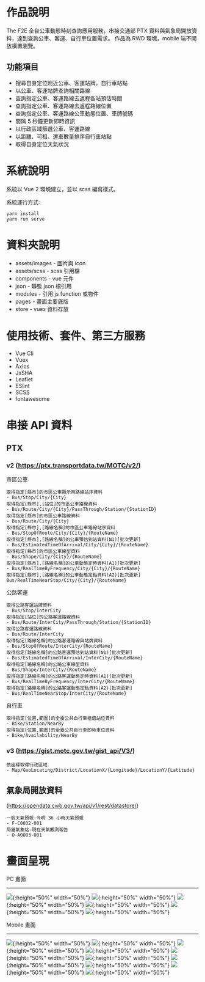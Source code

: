 # 作品說明

The F2E 全台公車動態時刻查詢應用服務，串接交通部 PTX 資料與氣象局開放資料，達到查詢公車、客運、自行車位置需求。
作品為 RWD 環境，mobile 端不開放橫置瀏覽。

## 功能項目

- 搜尋自身定位附近公車、客運站牌，自行車站點
- 以公車、客運站牌查詢相關路線
- 查詢指定公車、客運路線去返程各站預估時間
- 查詢指定公車、客運路線去返程路線位置
- 查詢指定公車、客運路線公車動態位置、車牌號碼
- 間隔 5 秒鐘更新即時資訊
- 以行政區域篩選公車、客運路線
- 以距離、可租、還車數量排序自行車站點
- 取得自身定位天氣狀況

# 系統說明

系統以 Vue 2 環境建立，並以 scss 編寫樣式。

系統運行方式:
```
yarn install
yarn run serve
```

# 資料夾說明

* assets/images - 圖片與 icon
* assets/scss - scss 引用檔
* components - vue 元件
* json - 靜態 json 檔引用
* modules - 引用 js function 或物件
* pages - 畫面主要底版
* store - vuex 資料存放


# 使用技術、套件、第三方服務

* Vue Cli
* Vuex
* Axios
* JsSHA
* Leaflet
* ESlint
* SCSS
* fontawesome

# 串接 API 資料

## PTX
### v2 (https://ptx.transportdata.tw/MOTC/v2/)
市區公車
```
取得指定[縣市]的市區公車顯示用路線站序資料
- Bus/Stop/City/{City}
取得指定[縣市],[站位]的市區公車路線資料
- Bus/Route/City/{City}/PassThrough/Station/{StationID}
取得指定[縣市]的市區公車路線資料
- Bus/Route/City/{City}
取得指定[縣市],[路線名稱]的市區公車路線站序資料
- Bus/StopOfRoute/City/{City}/{RouteName}
取得指定[縣市],[路線名稱]的公車預估到站資料(N1)[批次更新]
- Bus/EstimatedTimeOfArrival/City/{City}/{RouteName}
取得指定[縣市]的市區公車線型資料
- Bus/Shape/City/{City}/{RouteName}
取得指定[縣市],[路線名稱]的公車動態定時資料(A1)[批次更新]
- Bus/RealTimeByFrequency/City/{City}/{RouteName}
取得指定[縣市],[路線名稱]的公車動態定點資料(A2)[批次更新]
Bus/RealTimeNearStop/City/{City}/{RouteName}
```

公路客運
```
取得公路客運站牌資料
- Bus/Stop/InterCity
取得指定[站位]的公路客運路線資料
- Bus/Route/InterCity/PassThrough/Station/{StationID}
取得公路客運路線資料
- Bus/Route/InterCity
取得指定[路線名稱]的公路客運路線與站牌資料
- Bus/StopOfRoute/InterCity/{RouteName}
取得指定[路線名稱]的公路客運預估到站資料(N1)[批次更新]
- Bus/EstimatedTimeOfArrival/InterCity/{RouteName}
取得指定[路線名稱]的公路公車線型資料
- Bus/Shape/InterCity/{RouteName}
取得指定[路線名稱]的公路客運動態定時資料(A1)[批次更新]
- Bus/RealTimeByFrequency/InterCity/{RouteName}
取得指定[路線名稱]的公路客運動態定點資料(A2)[批次更新]
- Bus/RealTimeNearStop/InterCity/{RouteName}
```

自行車
```
取得指定[位置,範圍]的全臺公共自行車租借站位資料
- Bike/Station/NearBy
取得指定[位置,範圍]的全臺公共自行車即時車位資料
- Bike/Availability/NearBy
```

### v3 (https://gist.motc.gov.tw/gist_api/V3/)

```
依座標取得行政區域
- Map/GeoLocating/District/LocationX/{Longitude}/LocationY/{Latitude}
```
## 氣象局開放資料
(https://opendata.cwb.gov.tw/api/v1/rest/datastore/)
```
一般天氣預報-今明 36 小時天氣預報
- F-C0032-001
局屬氣象站-現在天氣觀測報告
- O-A0003-001
```

# 畫面呈現

PC 畫面

---
![](https://github.com/spenguinlui/f2e-bustop/blob/master/readme-img/pc-1.png){:height="50%" width="50%"}
![](https://github.com/spenguinlui/f2e-bustop/blob/master/readme-img/pc-2.png){:height="50%" width="50%"}
![](https://github.com/spenguinlui/f2e-bustop/blob/master/readme-img/pc-3.png){:height="50%" width="50%"}
![](https://github.com/spenguinlui/f2e-bustop/blob/master/readme-img/pc-4.png){:height="50%" width="50%"}
![](https://github.com/spenguinlui/f2e-bustop/blob/master/readme-img/pc-5.png){:height="50%" width="50%"}
![](https://github.com/spenguinlui/f2e-bustop/blob/master/readme-img/pc-6.png){:height="50%" width="50%"}

Mobile 畫面

---
![](https://github.com/spenguinlui/f2e-bustop/blob/master/readme-img/m-1.png){:height="50%" width="50%"}
![](https://github.com/spenguinlui/f2e-bustop/blob/master/readme-img/m-2.png){:height="50%" width="50%"}
![](https://github.com/spenguinlui/f2e-bustop/blob/master/readme-img/m-3.png){:height="50%" width="50%"}
![](https://github.com/spenguinlui/f2e-bustop/blob/master/readme-img/m-4.png){:height="50%" width="50%"}
![](https://github.com/spenguinlui/f2e-bustop/blob/master/readme-img/m-5.png){:height="50%" width="50%"}
![](https://github.com/spenguinlui/f2e-bustop/blob/master/readme-img/m-6.png){:height="50%" width="50%"}
![](https://github.com/spenguinlui/f2e-bustop/blob/master/readme-img/m-7.png){:height="50%" width="50%"}
![](https://github.com/spenguinlui/f2e-bustop/blob/master/readme-img/m-8.png){:height="50%" width="50%"}
![](https://github.com/spenguinlui/f2e-bustop/blob/master/readme-img/m-9.png){:height="50%" width="50%"}
![](https://github.com/spenguinlui/f2e-bustop/blob/master/readme-img/m-10.png){:height="50%" width="50%"}
